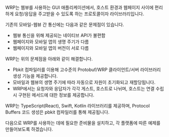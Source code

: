 WRP는 웹뷰를 사용하는 GUI 애플리케이션에서, 호스트 환경과 웹페이지 사이에 편리하게 요청/응답을 주고받을 수 있도록 하는 프로토콜이자 라이브러리입니다.

기존의 모바일-웹뷰 간 통신에는 다음과 같은 문제점이 있습니다.

- 웹뷰 통신을 위해 제공되는 네이티브 API가 불편함
- 웹페이지와 모바일 앱의 생명 주기가 다름
- 웹페이지와 모바일 앱의 버전이 서로 다름

WRP는 위의 문제점을 아래와 같이 해결합니다.

- Pbkit 컴파일러를 이용해 고수준의 Protobuf/WRP 클라이언트/서버 라이브러리 생성 기능을 제공합니다.
- 모바일과 웹뷰의 생명 주기에 따라 자동으로 자원이 초기화되고 재할당됩니다.
- WRP에서는 요청자와 응답자가 각각 게스트, 호스트로 나뉘며, 호스트는 연결 수립 시 구현된 메서드에 대한 정보를 제공합니다.

WRP는 TypeScript(React), Swift, Kotlin 라이브러리를 제공하며,
Protocol Buffers 코드 생성은 pbkit 컴파일러를 통해 제공됩니다.

다음으로 WRP를 사용하는 데에 필요한 준비물을 설치하고, 각 플랫폼에 따른 예제를 만들어보도록 하겠습니다.
